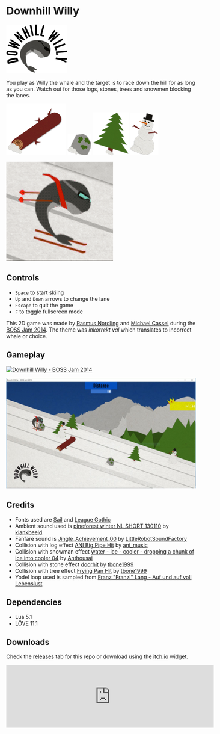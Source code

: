 # Downhill Willy

![Downhill Willy logo](assets/logo.png)

You play as Willy the whale and the target is to race down the hill for as long as you can. Watch out for those logs, stones, trees and snowmen blocking the lanes.

![Log object](assets/obj_log.png)
![Stone object](assets/obj_stone.png)
![Tree object](assets/obj_tree.png)
![Snowman object](assets/obj_snowman.png)

![Willy animation](assets/willy-animation.gif)

## Controls

- `Space` to start skiing
- `Up` and `Down` arrows to change the lane
- `Escape` to quit the game
- `F` to toggle fullscreen mode

This 2D game was made by [Rasmus Nordling](https://github.com/happystinson) and [Michael Cassel](https://github.com/mcassel) during the [BOSS Jam 2014](https://boss.bthstudent.se/bossjam/bossjam-2014/). The theme was *inkorrekt val* which translates to incorrect whale or choice.

## Gameplay

[![Downhill Willy - BOSS Jam 2014](https://img.youtube.com/vi/TyWreu4zX1c/0.jpg)](https://youtu.be/TyWreu4zX1c)

![Downhill Willy Screenshot](assets/downhill-willy-screenshot.jpg?raw=true)

## Credits

- Fonts used are [Sail](https://www.fontsquirrel.com/fonts/sail) and [League Gothic](https://www.fontsquirrel.com/fonts/League-Gothic)
- Ambient sound used is [pineforest winter NL SHORT 130110](https://freesound.org/people/klankbeeld/sounds/173841/) by [klankbeeld](https://freesound.org/people/klankbeeld/)
- Fanfare sound is [Jingle_Achievement_00](https://freesound.org/people/LittleRobotSoundFactory/sounds/270404/) by [LittleRobotSoundFactory](https://freesound.org/people/LittleRobotSoundFactory/)
- Collision with log effect [ANI Big Pipe Hit](https://freesound.org/people/ani_music/sounds/244983/) by [ani_music](https://freesound.org/people/ani_music/)
- Collision with snowman effect [water - ice - cooler - dropping a chunk of ice into cooler 04](https://freesound.org/people/Anthousai/sounds/406070/) by [Anthousai](https://freesound.org/people/Anthousai/)
- Collision with stone effect [doorhit](https://freesound.org/people/tbone1999/sounds/427563/) by [tbone1999](https://freesound.org/people/tbone1999/)
- Collision with tree effect [Frying Pan Hit](https://freesound.org/people/tbone1999/sounds/401706/) by [tbone1999](https://freesound.org/people/tbone1999/)
- Yodel loop used is sampled from [Franz "Franzl" Lang - Auf und auf voll Lebenslust](https://youtu.be/bXvoe7U1nwo?t=28)

## Dependencies

- Lua 5.1
- [LÖVE](https://www.love2d.org/) 11.1

## Downloads

Check the [releases](https://github.com/HappyStinson/downhill-willy/releases) tab for this repo or download using the [itch.io](https://itch.io) widget.

<iframe frameborder="0" src="https://itch.io/embed/52605" width="552" height="167"></iframe>